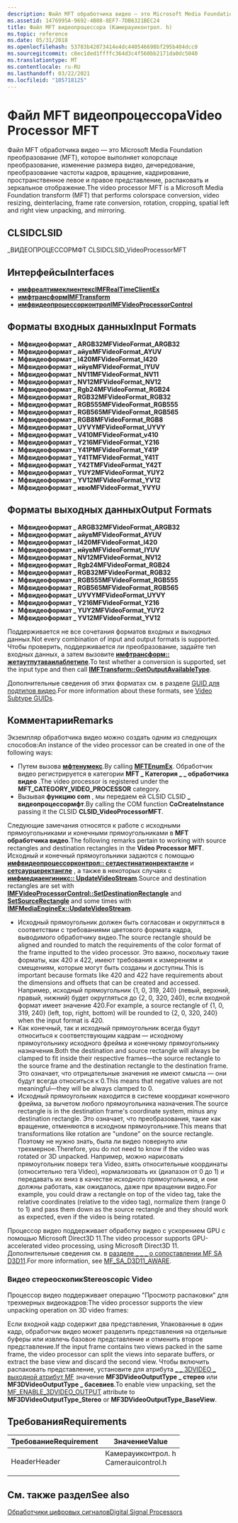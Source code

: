 ```yaml
---
description: Файл MFT обработчика видео — это Microsoft Media Foundation преобразование (MFT), которое выполняет колорспаце преобразование, изменение размера видео, дечередование, преобразование частоты кадров, вращение, кадрирование, пространственное левое и правое представление, распаковать и зеркальное отображение.
ms.assetid: 1476995A-9692-4B08-8EF7-7DB6321BEC24
title: Файл MFT видеопроцессора (Камерауиконтрол. h)
ms.topic: reference
ms.date: 05/31/2018
ms.openlocfilehash: 53783b42073414e4dc440546698bf295b404dcc0
ms.sourcegitcommit: c8ec1ded1ffffc364d3c4f560bb2171da0dc5040
ms.translationtype: MT
ms.contentlocale: ru-RU
ms.lasthandoff: 03/22/2021
ms.locfileid: "105718125"
---
```

# <a name="video-processor-mft"></a><span data-ttu-id="a1e34-103">Файл MFT видеопроцессора</span><span class="sxs-lookup"><span data-stu-id="a1e34-103">Video Processor MFT</span></span>

<span data-ttu-id="a1e34-104">Файл MFT обработчика видео — это Microsoft Media Foundation преобразование (MFT), которое выполняет колорспаце преобразование, изменение размера видео, дечередование, преобразование частоты кадров, вращение, кадрирование, пространственное левое и правое представление, распаковать и зеркальное отображение.</span><span class="sxs-lookup"><span data-stu-id="a1e34-104">The video processor MFT is a Microsoft Media Foundation transform (MFT) that performs colorspace conversion, video resizing, deinterlacing, frame rate conversion, rotation, cropping, spatial left and right view unpacking, and mirroring.</span></span>

## <a name="clsid"></a><span data-ttu-id="a1e34-105">CLSID</span><span class="sxs-lookup"><span data-stu-id="a1e34-105">CLSID</span></span>

<span data-ttu-id="a1e34-106">\_ВИДЕОПРОЦЕССОРМФТ CLSID</span><span class="sxs-lookup"><span data-stu-id="a1e34-106">CLSID\_VideoProcessorMFT</span></span>

## <a name="interfaces"></a><span data-ttu-id="a1e34-107">Интерфейсы</span><span class="sxs-lookup"><span data-stu-id="a1e34-107">Interfaces</span></span>

-   [<span data-ttu-id="a1e34-108">**имфреалтимеклиентекс**</span><span class="sxs-lookup"><span data-stu-id="a1e34-108">**IMFRealTimeClientEx**</span></span>](/windows/desktop/api/mfidl/nn-mfidl-imfrealtimeclientex)
-   [<span data-ttu-id="a1e34-109">**имфтрансформ**</span><span class="sxs-lookup"><span data-stu-id="a1e34-109">**IMFTransform**</span></span>](/windows/desktop/api/mftransform/nn-mftransform-imftransform)
-   [<span data-ttu-id="a1e34-110">**имфвидеопроцессорконтрол**</span><span class="sxs-lookup"><span data-stu-id="a1e34-110">**IMFVideoProcessorControl**</span></span>](/windows/desktop/api/mfidl/nn-mfidl-imfvideoprocessorcontrol)

## <a name="input-formats"></a><span data-ttu-id="a1e34-111">Форматы входных данных</span><span class="sxs-lookup"><span data-stu-id="a1e34-111">Input Formats</span></span>

-   <span data-ttu-id="a1e34-112">**Мфвидеоформат \_ ARGB32**</span><span class="sxs-lookup"><span data-stu-id="a1e34-112">**MFVideoFormat\_ARGB32**</span></span>
-   <span data-ttu-id="a1e34-113">**Мфвидеоформат \_ айув**</span><span class="sxs-lookup"><span data-stu-id="a1e34-113">**MFVideoFormat\_AYUV**</span></span>
-   <span data-ttu-id="a1e34-114">**Мфвидеоформат \_ I420**</span><span class="sxs-lookup"><span data-stu-id="a1e34-114">**MFVideoFormat\_I420**</span></span>
-   <span data-ttu-id="a1e34-115">**Мфвидеоформат \_ ийув**</span><span class="sxs-lookup"><span data-stu-id="a1e34-115">**MFVideoFormat\_IYUV**</span></span>
-   <span data-ttu-id="a1e34-116">**Мфвидеоформат \_ NV11**</span><span class="sxs-lookup"><span data-stu-id="a1e34-116">**MFVideoFormat\_NV11**</span></span>
-   <span data-ttu-id="a1e34-117">**Мфвидеоформат \_ NV12**</span><span class="sxs-lookup"><span data-stu-id="a1e34-117">**MFVideoFormat\_NV12**</span></span>
-   <span data-ttu-id="a1e34-118">**Мфвидеоформат \_ Rgb24**</span><span class="sxs-lookup"><span data-stu-id="a1e34-118">**MFVideoFormat\_RGB24**</span></span>
-   <span data-ttu-id="a1e34-119">**Мфвидеоформат \_ RGB32**</span><span class="sxs-lookup"><span data-stu-id="a1e34-119">**MFVideoFormat\_RGB32**</span></span>
-   <span data-ttu-id="a1e34-120">**Мфвидеоформат \_ RGB555**</span><span class="sxs-lookup"><span data-stu-id="a1e34-120">**MFVideoFormat\_RGB555**</span></span>
-   <span data-ttu-id="a1e34-121">**Мфвидеоформат \_ RGB565**</span><span class="sxs-lookup"><span data-stu-id="a1e34-121">**MFVideoFormat\_RGB565**</span></span>
-   <span data-ttu-id="a1e34-122">**Мфвидеоформат \_ RGB8**</span><span class="sxs-lookup"><span data-stu-id="a1e34-122">**MFVideoFormat\_RGB8**</span></span>
-   <span data-ttu-id="a1e34-123">**Мфвидеоформат \_ UYVY**</span><span class="sxs-lookup"><span data-stu-id="a1e34-123">**MFVideoFormat\_UYVY**</span></span>
-   <span data-ttu-id="a1e34-124">**Мфвидеоформат \_ V410**</span><span class="sxs-lookup"><span data-stu-id="a1e34-124">**MFVideoFormat\_v410**</span></span>
-   <span data-ttu-id="a1e34-125">**Мфвидеоформат \_ Y216**</span><span class="sxs-lookup"><span data-stu-id="a1e34-125">**MFVideoFormat\_Y216**</span></span>
-   <span data-ttu-id="a1e34-126">**Мфвидеоформат \_ Y41P**</span><span class="sxs-lookup"><span data-stu-id="a1e34-126">**MFVideoFormat\_Y41P**</span></span>
-   <span data-ttu-id="a1e34-127">**Мфвидеоформат \_ Y41T**</span><span class="sxs-lookup"><span data-stu-id="a1e34-127">**MFVideoFormat\_Y41T**</span></span>
-   <span data-ttu-id="a1e34-128">**Мфвидеоформат \_ Y42T**</span><span class="sxs-lookup"><span data-stu-id="a1e34-128">**MFVideoFormat\_Y42T**</span></span>
-   <span data-ttu-id="a1e34-129">**Мфвидеоформат \_ YUY2**</span><span class="sxs-lookup"><span data-stu-id="a1e34-129">**MFVideoFormat\_YUY2**</span></span>
-   <span data-ttu-id="a1e34-130">**Мфвидеоформат \_ YV12**</span><span class="sxs-lookup"><span data-stu-id="a1e34-130">**MFVideoFormat\_YV12**</span></span>
-   <span data-ttu-id="a1e34-131">**Мфвидеоформат \_ ивю**</span><span class="sxs-lookup"><span data-stu-id="a1e34-131">**MFVideoFormat\_YVYU**</span></span>

## <a name="output-formats"></a><span data-ttu-id="a1e34-132">Форматы выходных данных</span><span class="sxs-lookup"><span data-stu-id="a1e34-132">Output Formats</span></span>

-   <span data-ttu-id="a1e34-133">**Мфвидеоформат \_ ARGB32**</span><span class="sxs-lookup"><span data-stu-id="a1e34-133">**MFVideoFormat\_ARGB32**</span></span>
-   <span data-ttu-id="a1e34-134">**Мфвидеоформат \_ айув**</span><span class="sxs-lookup"><span data-stu-id="a1e34-134">**MFVideoFormat\_AYUV**</span></span>
-   <span data-ttu-id="a1e34-135">**Мфвидеоформат \_ I420**</span><span class="sxs-lookup"><span data-stu-id="a1e34-135">**MFVideoFormat\_I420**</span></span>
-   <span data-ttu-id="a1e34-136">**Мфвидеоформат \_ ийув**</span><span class="sxs-lookup"><span data-stu-id="a1e34-136">**MFVideoFormat\_IYUV**</span></span>
-   <span data-ttu-id="a1e34-137">**Мфвидеоформат \_ NV12**</span><span class="sxs-lookup"><span data-stu-id="a1e34-137">**MFVideoFormat\_NV12**</span></span>
-   <span data-ttu-id="a1e34-138">**Мфвидеоформат \_ Rgb24**</span><span class="sxs-lookup"><span data-stu-id="a1e34-138">**MFVideoFormat\_RGB24**</span></span>
-   <span data-ttu-id="a1e34-139">**Мфвидеоформат \_ RGB32**</span><span class="sxs-lookup"><span data-stu-id="a1e34-139">**MFVideoFormat\_RGB32**</span></span>
-   <span data-ttu-id="a1e34-140">**Мфвидеоформат \_ RGB555**</span><span class="sxs-lookup"><span data-stu-id="a1e34-140">**MFVideoFormat\_RGB555**</span></span>
-   <span data-ttu-id="a1e34-141">**Мфвидеоформат \_ RGB565**</span><span class="sxs-lookup"><span data-stu-id="a1e34-141">**MFVideoFormat\_RGB565**</span></span>
-   <span data-ttu-id="a1e34-142">**Мфвидеоформат \_ UYVY**</span><span class="sxs-lookup"><span data-stu-id="a1e34-142">**MFVideoFormat\_UYVY**</span></span>
-   <span data-ttu-id="a1e34-143">**Мфвидеоформат \_ Y216**</span><span class="sxs-lookup"><span data-stu-id="a1e34-143">**MFVideoFormat\_Y216**</span></span>
-   <span data-ttu-id="a1e34-144">**Мфвидеоформат \_ YUY2**</span><span class="sxs-lookup"><span data-stu-id="a1e34-144">**MFVideoFormat\_YUY2**</span></span>
-   <span data-ttu-id="a1e34-145">**Мфвидеоформат \_ YV12**</span><span class="sxs-lookup"><span data-stu-id="a1e34-145">**MFVideoFormat\_YV12**</span></span>

<span data-ttu-id="a1e34-146">Поддерживается не все сочетания форматов входных и выходных данных.</span><span class="sxs-lookup"><span data-stu-id="a1e34-146">Not every combination of input and output formats is supported.</span></span> <span data-ttu-id="a1e34-147">Чтобы проверить, поддерживается ли преобразование, задайте тип входных данных, а затем вызовите [**имфтрансформ:: жетаутпутаваилаблетипе**](/windows/desktop/api/mftransform/nf-mftransform-imftransform-getoutputavailabletype).</span><span class="sxs-lookup"><span data-stu-id="a1e34-147">To test whether a conversion is supported, set the input type and then call [**IMFTransform::GetOutputAvailableType**](/windows/desktop/api/mftransform/nf-mftransform-imftransform-getoutputavailabletype).</span></span>

<span data-ttu-id="a1e34-148">Дополнительные сведения об этих форматах см. в разделе [GUID для подтипов видео](video-subtype-guids.md).</span><span class="sxs-lookup"><span data-stu-id="a1e34-148">For more information about these formats, see [Video Subtype GUIDs](video-subtype-guids.md).</span></span>

## <a name="remarks"></a><span data-ttu-id="a1e34-149">Комментарии</span><span class="sxs-lookup"><span data-stu-id="a1e34-149">Remarks</span></span>

<span data-ttu-id="a1e34-150">Экземпляр обработчика видео можно создать одним из следующих способов:</span><span class="sxs-lookup"><span data-stu-id="a1e34-150">An instance of the video processor can be created in one of the following ways:</span></span>

-   <span data-ttu-id="a1e34-151">Путем вызова [**мфтенумекс**](/windows/desktop/api/mfapi/nf-mfapi-mftenumex).</span><span class="sxs-lookup"><span data-stu-id="a1e34-151">By calling [**MFTEnumEx**](/windows/desktop/api/mfapi/nf-mfapi-mftenumex).</span></span> <span data-ttu-id="a1e34-152">Обработчик видео регистрируется в категории **MFT \_ Категория \_ \_ обработчика видео** .</span><span class="sxs-lookup"><span data-stu-id="a1e34-152">The video processor is registered under the **MFT\_CATEGORY\_VIDEO\_PROCESSOR** category.</span></span>
-   <span data-ttu-id="a1e34-153">Вызывая **функцию com** , мы передаем ей CLSID CLSID **\_ видеопроцессормфт**.</span><span class="sxs-lookup"><span data-stu-id="a1e34-153">By calling the COM function **CoCreateInstance** passing it the CLSID **CLSID\_VideoProcessorMFT**.</span></span>

<span data-ttu-id="a1e34-154">Следующие замечания относятся к работе с исходными прямоугольниками и конечными прямоугольниками в **MFT обработчика видео**.</span><span class="sxs-lookup"><span data-stu-id="a1e34-154">The following remarks pertain to working with source rectangles and destination rectangles in the **Video Processor MFT**.</span></span> <span data-ttu-id="a1e34-155">Исходный и конечный прямоугольники задаются с помощью [**имфвидеопроцессорконтрол:: сетдестинатионректангле**](/windows/desktop/api/mfidl/nf-mfidl-imfvideoprocessorcontrol-setdestinationrectangle) и [**сетсаурцеректангле**](/windows/desktop/api/mfidl/nf-mfidl-imfvideoprocessorcontrol-setsourcerectangle) , а также в некоторых случаях с [**имфмедиаенгиникс:: UpdateVideoStream**](/windows/desktop/api/mfmediaengine/nf-mfmediaengine-imfmediaengineex-updatevideostream).</span><span class="sxs-lookup"><span data-stu-id="a1e34-155">Source and destination rectangles are set with [**IMFVideoProcessorControl::SetDestinationRectangle**](/windows/desktop/api/mfidl/nf-mfidl-imfvideoprocessorcontrol-setdestinationrectangle) and [**SetSourceRectangle**](/windows/desktop/api/mfidl/nf-mfidl-imfvideoprocessorcontrol-setsourcerectangle) and some times with [**IMFMediaEngineEx::UpdateVideoStream**](/windows/desktop/api/mfmediaengine/nf-mfmediaengine-imfmediaengineex-updatevideostream).</span></span>

-   <span data-ttu-id="a1e34-156">Исходный прямоугольник должен быть согласован и округляться в соответствии с требованиями цветового формата кадра, выводимого обработчику видео.</span><span class="sxs-lookup"><span data-stu-id="a1e34-156">The source rectangle should be aligned and rounded to match the requirements of the color format of the frame inputted to the video processor.</span></span> <span data-ttu-id="a1e34-157">Это важно, поскольку такие форматы, как 420 и 422, имеют требования к измерениям и смещениям, которые могут быть созданы и доступны.</span><span class="sxs-lookup"><span data-stu-id="a1e34-157">This is important because formats like 420 and 422 have requirements about the dimensions and offsets that can be created and accessed.</span></span> <span data-ttu-id="a1e34-158">Например, исходный прямоугольник {1, 0, 319, 240} (левый, верхний, правый, нижний) будет округляться до {2, 0, 320, 240}, если входной формат имеет значение 420.</span><span class="sxs-lookup"><span data-stu-id="a1e34-158">For example, a source rectangle of {1, 0, 319, 240} (left, top, right, bottom) will be rounded to {2, 0, 320, 240} when the input format is 420.</span></span>
-   <span data-ttu-id="a1e34-159">Как конечный, так и исходный прямоугольник всегда будут относиться к соответствующим кадрам — исходному прямоугольнику исходного фрейма и конечному прямоугольнику назначения.</span><span class="sxs-lookup"><span data-stu-id="a1e34-159">Both the destination and source rectangle will always be clamped to fit inside their respective frames—the source rectangle to the source frame and the destination rectangle to the destination frame.</span></span> <span data-ttu-id="a1e34-160">Это означает, что отрицательные значения не имеют смысла — они будут всегда относиться к 0.</span><span class="sxs-lookup"><span data-stu-id="a1e34-160">This means that negative values are not meaningful—they will be always clamped to 0.</span></span>
-   <span data-ttu-id="a1e34-161">Исходный прямоугольник находится в системе координат конечного фрейма, за вычетом любого прямоугольника назначения.</span><span class="sxs-lookup"><span data-stu-id="a1e34-161">The source rectangle is in the destination frame's coordinate system, minus any destination rectangle.</span></span> <span data-ttu-id="a1e34-162">Это означает, что преобразования, такие как вращение, отменяются в исходном прямоугольнике.</span><span class="sxs-lookup"><span data-stu-id="a1e34-162">This means that transformations like rotation are "undone" on the source rectangle.</span></span> <span data-ttu-id="a1e34-163">Поэтому не нужно знать, была ли видео повернуто или трехмерное.</span><span class="sxs-lookup"><span data-stu-id="a1e34-163">Therefore, you do not need to know if the video was rotated or 3D unpacked.</span></span> <span data-ttu-id="a1e34-164">Например, можно нарисовать прямоугольник поверх тега Video, взять относительные координаты (относительно тега Video), нормализовать их (диапазон от 0 до 1) и передавать их вниз в качестве исходного прямоугольника, и они должны работать, как ожидалось, даже при вращении видео.</span><span class="sxs-lookup"><span data-stu-id="a1e34-164">For example, you could draw a rectangle on top of the video tag, take the relative coordinates (relative to the video tag), normalize them (range 0 to 1) and pass them down as the source rectangle and they should work as expected, even if the video is being rotated.</span></span>

<span data-ttu-id="a1e34-165">Процессор видео поддерживает обработку видео с ускорением GPU с помощью Microsoft Direct3D 11.</span><span class="sxs-lookup"><span data-stu-id="a1e34-165">The video processor supports GPU-accelerated video processing, using Microsoft Direct3D 11.</span></span> <span data-ttu-id="a1e34-166">Дополнительные сведения см. в [разделе \_ \_ \_ о сопоставлении MF SA D3D11](mf-sa-d3d11-aware.md).</span><span class="sxs-lookup"><span data-stu-id="a1e34-166">For more information, see [MF\_SA\_D3D11\_AWARE](mf-sa-d3d11-aware.md).</span></span>

### <a name="stereoscopic-video"></a><span data-ttu-id="a1e34-167">Видео стереоскопик</span><span class="sxs-lookup"><span data-stu-id="a1e34-167">Stereoscopic Video</span></span>

<span data-ttu-id="a1e34-168">Процессор видео поддерживает операцию "Просмотр распаковки" для трехмерных видеокадров:</span><span class="sxs-lookup"><span data-stu-id="a1e34-168">The video processor supports the view unpacking operation on 3D video frames:</span></span>

<span data-ttu-id="a1e34-169">Если входной кадр содержит два представления, Упакованные в один кадр, обработчик видео может разделить представления на отдельные буферы или извлечь базовое представление и отменить второе представление.</span><span class="sxs-lookup"><span data-stu-id="a1e34-169">If the input frame contains two views packed in the same frame, the video processor can split the views into separate buffers, or extract the base view and discard the second view.</span></span> <span data-ttu-id="a1e34-170">Чтобы включить распаковать представление, установите для атрибута [ \_ \_ 3DVIDEO \_ выходной атрибут MF](mf-enable-3dvideo-output.md) значение **MF3DVideoOutputType \_ стерео** или **MF3DVideoOutputType \_ басевиев**.</span><span class="sxs-lookup"><span data-stu-id="a1e34-170">To enable view unpacking, set the [MF\_ENABLE\_3DVIDEO\_OUTPUT](mf-enable-3dvideo-output.md) attribute to **MF3DVideoOutputType\_Stereo** or **MF3DVideoOutputType\_BaseView**.</span></span>

## <a name="requirements"></a><span data-ttu-id="a1e34-171">Требования</span><span class="sxs-lookup"><span data-stu-id="a1e34-171">Requirements</span></span>



| <span data-ttu-id="a1e34-172">Требование</span><span class="sxs-lookup"><span data-stu-id="a1e34-172">Requirement</span></span> | <span data-ttu-id="a1e34-173">Значение</span><span class="sxs-lookup"><span data-stu-id="a1e34-173">Value</span></span> |
|-------------------|----------------------------------------------------------------------------------------------|
| <span data-ttu-id="a1e34-174">Header</span><span class="sxs-lookup"><span data-stu-id="a1e34-174">Header</span></span><br/> | <dl> <span data-ttu-id="a1e34-175"><dt>Камерауиконтрол. h</dt></span><span class="sxs-lookup"><span data-stu-id="a1e34-175"><dt>Camerauicontrol.h</dt></span></span> </dl> |



## <a name="see-also"></a><span data-ttu-id="a1e34-176">См. также раздел</span><span class="sxs-lookup"><span data-stu-id="a1e34-176">See also</span></span>

<dl> <dt>

[<span data-ttu-id="a1e34-177">Обработчики цифровых сигналов</span><span class="sxs-lookup"><span data-stu-id="a1e34-177">Digital Signal Processors</span></span>](windowsmediadigitalsignalprocessors.md)
</dt> </dl>

 

 




